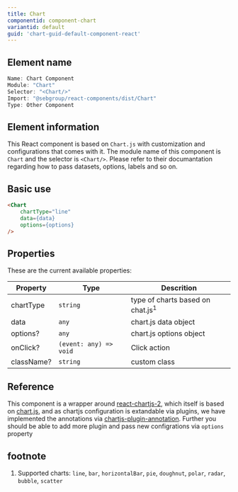 ```yaml
---
title: Chart
componentid: component-chart
variantid: default
guid: 'chart-guid-default-component-react'
---
```


## Element name
```javascript
Name: Chart Component
Module: "Chart"
Selector: "<Chart/>"
Import: "@sebgroup/react-components/dist/Chart"
Type: Other Component
```
## Element information 
This React component is based on `Chart.js` with customization and configurations that comes with it. The module name of this component is `Chart` and the selector is `<Chart/>`. Please refer to their documantation regarding how to pass datasets, options, labels and so on.

## Basic use
```html
<Chart
    chartType="line"
    data={data}
    options={options}
/>
```

## Properties
These are the current available properties:

| Property   | Type                   | Descrition                                  |
| ---------- | ---------------------- | ------------------------------------------- |
| chartType  | `string`               | type of charts based on chat.js<sup>1</sup> |
| data       | `any`                  | chart.js data object                        |
| options?   | `any`                  | chart.js options object                     |
| onClick?   | `(event: any) => void` | Click action                                |
| className? | `string`               | custom class                                |

## Reference
This component is a wrapper around [react-chartjs-2](https://www.npmjs.com/package/react-chartjs-2), which itself is based on [chart.js](http://www.chartjs.org), and as chartjs configuration is extandable via plugins, we have implemented the annotations via [chartjs-plugin-annotation](https://www.npmjs.com/package/chartjs-plugin-annotation). Further you should be able to add more plugin and pass new configrations via `options` property

## footnote
1. Supported charts: `line`, `bar`, `horizontalBar`, `pie`, `doughnut`, `polar`, `radar`, `bubble`, `scatter`
